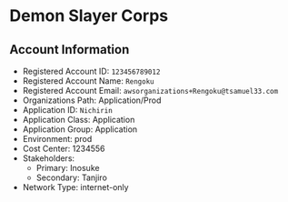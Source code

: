 # Demon Slayer Corps

## Account Information

* Registered Account ID: `123456789012`
* Registered Account Name: `Rengoku`
* Registered Account Email: `awsorganizations+Rengoku@tsamuel33.com`
* Organizations Path: Application/Prod
* Application ID: `Nichirin`
* Application Class: Application
* Application Group: Application
* Environment: prod
* Cost Center: 1234556
* Stakeholders:
  * Primary: Inosuke
  * Secondary: Tanjiro
* Network Type: internet-only
